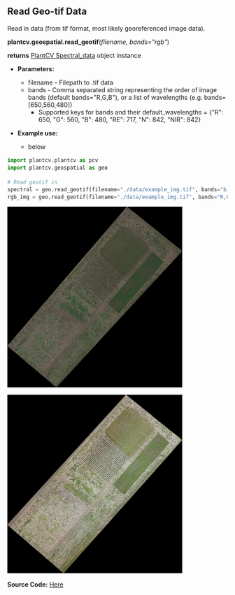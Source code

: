## Read Geo-tif Data

Read in data (from tif format, most likely georeferenced image data). 

**plantcv.geospatial.read_geotif**(*filename, bands="rgb"*)

**returns** [PlantCV Spectral_data](https://plantcv.readthedocs.io/en/latest/Spectral_data/) object instance 

- **Parameters:**
    - filename - Filepath to .tif data 
    - bands - Comma separated string representing the order of image bands (default bands="R,G,B"), or a list of wavelengths (e.g. bands=[650,560,480])
        - Supported keys for bands and their default_wavelengths = {"R": 650, "G": 560, "B": 480, "RE": 717, "N": 842, "NIR": 842}

- **Example use:**
    - below


```python
import plantcv.plantcv as pcv 
import plantcv.geospatial as geo

# Read geotif in
spectral = geo.read_geotif(filename="./data/example_img.tif", bands="b,g,r,NIR,RE")
rgb_img = geo.read_geotif(filename="./data/example_img.tif", bands="R,G,B")

```

![Screenshot](documentation_images/multispec_pseudo_rgb.png)

![Screenshot](documentation_images/rgb.png)

**Source Code:** [Here](https://github.com/danforthcenter/plantcv-geospatial/blob/main/plantcv/geospatial/read_geotif.py)
